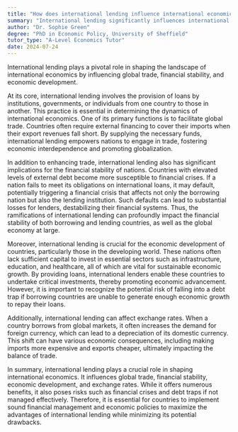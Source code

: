 ```yaml
---
title: "How does international lending influence international economics?"
summary: "International lending significantly influences international economics by affecting global trade, financial stability, and economic development."
author: "Dr. Sophie Green"
degree: "PhD in Economic Policy, University of Sheffield"
tutor_type: "A-Level Economics Tutor"
date: 2024-07-24
---
```


International lending plays a pivotal role in shaping the landscape of international economics by influencing global trade, financial stability, and economic development.

At its core, international lending involves the provision of loans by institutions, governments, or individuals from one country to those in another. This practice is essential in determining the dynamics of international economics. One of its primary functions is to facilitate global trade. Countries often require external financing to cover their imports when their export revenues fall short. By supplying the necessary funds, international lending empowers nations to engage in trade, fostering economic interdependence and promoting globalization.

In addition to enhancing trade, international lending also has significant implications for the financial stability of nations. Countries with elevated levels of external debt become more susceptible to financial crises. If a nation fails to meet its obligations on international loans, it may default, potentially triggering a financial crisis that affects not only the borrowing nation but also the lending institution. Such defaults can lead to substantial losses for lenders, destabilizing their financial systems. Thus, the ramifications of international lending can profoundly impact the financial stability of both borrowing and lending countries, as well as the global economy at large.

Moreover, international lending is crucial for the economic development of countries, particularly those in the developing world. These nations often lack sufficient capital to invest in essential sectors such as infrastructure, education, and healthcare, all of which are vital for sustainable economic growth. By providing loans, international lenders enable these countries to undertake critical investments, thereby promoting economic advancement. However, it is important to recognize the potential risk of falling into a debt trap if borrowing countries are unable to generate enough economic growth to repay their loans.

Additionally, international lending can affect exchange rates. When a country borrows from global markets, it often increases the demand for foreign currency, which can lead to a depreciation of its domestic currency. This shift can have various economic consequences, including making imports more expensive and exports cheaper, ultimately impacting the balance of trade.

In summary, international lending plays a crucial role in shaping international economics. It influences global trade, financial stability, economic development, and exchange rates. While it offers numerous benefits, it also poses risks such as financial crises and debt traps if not managed effectively. Therefore, it is essential for countries to implement sound financial management and economic policies to maximize the advantages of international lending while minimizing its potential drawbacks.
    